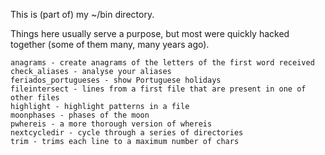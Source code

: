 This is (part of) my ~/bin directory.

Things here usually serve a purpose, but most were quickly hacked together (some of them many, many years ago).

	anagrams - create anagrams of the letters of the first word received
	check_aliases - analyse your aliases
	feriados_portugueses - show Portuguese holidays
	fileintersect - lines from a first file that are present in one of other files
	highlight - highlight patterns in a file
	moonphases - phases of the moon
	pwhereis - a more thorough version of whereis
	nextcycledir - cycle through a series of directories
	trim - trims each line to a maximum number of chars
